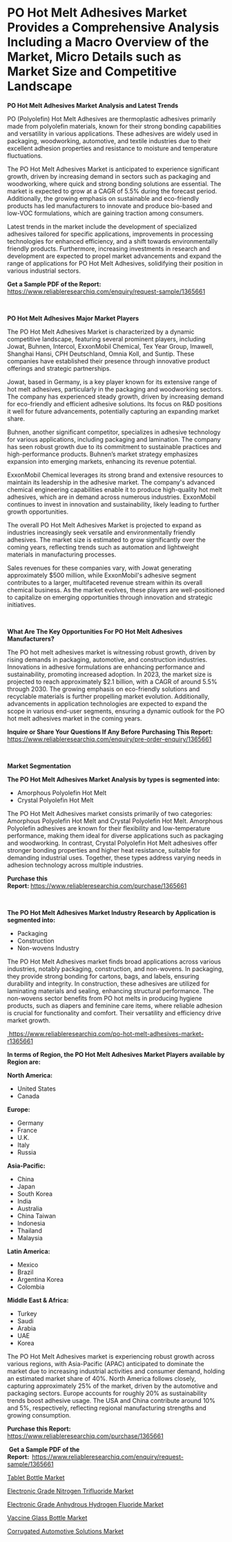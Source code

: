 <p><h1>PO Hot Melt Adhesives Market Provides a Comprehensive Analysis Including a Macro Overview of the Market, Micro Details such as Market Size and Competitive Landscape</h1></p><p><strong>PO Hot Melt Adhesives Market Analysis and Latest Trends</strong></p>
<p><p>PO (Polyolefin) Hot Melt Adhesives are thermoplastic adhesives primarily made from polyolefin materials, known for their strong bonding capabilities and versatility in various applications. These adhesives are widely used in packaging, woodworking, automotive, and textile industries due to their excellent adhesion properties and resistance to moisture and temperature fluctuations.</p><p>The PO Hot Melt Adhesives Market is anticipated to experience significant growth, driven by increasing demand in sectors such as packaging and woodworking, where quick and strong bonding solutions are essential. The market is expected to grow at a CAGR of 5.5% during the forecast period. Additionally, the growing emphasis on sustainable and eco-friendly products has led manufacturers to innovate and produce bio-based and low-VOC formulations, which are gaining traction among consumers.</p><p>Latest trends in the market include the development of specialized adhesives tailored for specific applications, improvements in processing technologies for enhanced efficiency, and a shift towards environmentally friendly products. Furthermore, increasing investments in research and development are expected to propel market advancements and expand the range of applications for PO Hot Melt Adhesives, solidifying their position in various industrial sectors.</p></p>
<p><strong>Get a Sample PDF of the Report:&nbsp;</strong> <a href="https://www.reliableresearchiq.com/enquiry/request-sample/1365661?utm_campaign=1137&utm_medium=2&utm_source=Github&utm_content=ia&utm_term=22032025&utm_id=po-hot-melt-adhesives">https://www.reliableresearchiq.com/enquiry/request-sample/1365661</a></p>
<p>&nbsp;</p>
<p><strong>PO Hot Melt Adhesives Major Market Players</strong></p>
<p><p>The PO Hot Melt Adhesives Market is characterized by a dynamic competitive landscape, featuring several prominent players, including Jowat, Buhnen, Intercol, ExxonMobil Chemical, Tex Year Group, Imawell, Shanghai Hansi, CPH Deutschland, Omnia Koll, and Suntip. These companies have established their presence through innovative product offerings and strategic partnerships.</p><p>Jowat, based in Germany, is a key player known for its extensive range of hot melt adhesives, particularly in the packaging and woodworking sectors. The company has experienced steady growth, driven by increasing demand for eco-friendly and efficient adhesive solutions. Its focus on R&D positions it well for future advancements, potentially capturing an expanding market share.</p><p>Buhnen, another significant competitor, specializes in adhesive technology for various applications, including packaging and lamination. The company has seen robust growth due to its commitment to sustainable practices and high-performance products. Buhnen’s market strategy emphasizes expansion into emerging markets, enhancing its revenue potential.</p><p>ExxonMobil Chemical leverages its strong brand and extensive resources to maintain its leadership in the adhesive market. The company's advanced chemical engineering capabilities enable it to produce high-quality hot melt adhesives, which are in demand across numerous industries. ExxonMobil continues to invest in innovation and sustainability, likely leading to further growth opportunities.</p><p>The overall PO Hot Melt Adhesives Market is projected to expand as industries increasingly seek versatile and environmentally friendly adhesives. The market size is estimated to grow significantly over the coming years, reflecting trends such as automation and lightweight materials in manufacturing processes.</p><p>Sales revenues for these companies vary, with Jowat generating approximately $500 million, while ExxonMobil's adhesive segment contributes to a larger, multifaceted revenue stream within its overall chemical business. As the market evolves, these players are well-positioned to capitalize on emerging opportunities through innovation and strategic initiatives.</p></p>
<p>&nbsp;</p>
<p><strong>What Are The Key Opportunities For PO Hot Melt Adhesives Manufacturers?</strong></p>
<p><p>The PO hot melt adhesives market is witnessing robust growth, driven by rising demands in packaging, automotive, and construction industries. Innovations in adhesive formulations are enhancing performance and sustainability, promoting increased adoption. In 2023, the market size is projected to reach approximately $2.1 billion, with a CAGR of around 5.5% through 2030. The growing emphasis on eco-friendly solutions and recyclable materials is further propelling market evolution. Additionally, advancements in application technologies are expected to expand the scope in various end-user segments, ensuring a dynamic outlook for the PO hot melt adhesives market in the coming years.</p></p>
<p><strong>Inquire or Share Your Questions If Any Before Purchasing This Report:</strong> <a href="https://www.reliableresearchiq.com/enquiry/pre-order-enquiry/1365661?utm_campaign=1137&utm_medium=2&utm_source=Github&utm_content=ia&utm_term=22032025&utm_id=po-hot-melt-adhesives">https://www.reliableresearchiq.com/enquiry/pre-order-enquiry/1365661</a></p>
<p>&nbsp;</p>
<p><strong>Market Segmentation</strong></p>
<p><strong>The PO Hot Melt Adhesives Market Analysis by types is segmented into:</strong></p>
<p><ul><li>Amorphous Polyolefin Hot Melt</li><li>Crystal Polyolefin Hot Melt</li></ul></p>
<p><p>The PO Hot Melt Adhesives market consists primarily of two categories: Amorphous Polyolefin Hot Melt and Crystal Polyolefin Hot Melt. Amorphous Polyolefin adhesives are known for their flexibility and low-temperature performance, making them ideal for diverse applications such as packaging and woodworking. In contrast, Crystal Polyolefin Hot Melt adhesives offer stronger bonding properties and higher heat resistance, suitable for demanding industrial uses. Together, these types address varying needs in adhesion technology across multiple industries.</p></p>
<p><strong>Purchase this Report:&nbsp;</strong><a href="https://www.reliableresearchiq.com/purchase/1365661?utm_campaign=1137&utm_medium=2&utm_source=Github&utm_content=ia&utm_term=22032025&utm_id=po-hot-melt-adhesives">https://www.reliableresearchiq.com/purchase/1365661</a></p>
<p>&nbsp;</p>
<p><strong>The PO Hot Melt Adhesives Market Industry Research by Application is segmented into:</strong></p>
<p><ul><li>Packaging</li><li>Construction</li><li>Non-wovens Industry</li></ul></p>
<p><p>The PO Hot Melt Adhesives market finds broad applications across various industries, notably packaging, construction, and non-wovens. In packaging, they provide strong bonding for cartons, bags, and labels, ensuring durability and integrity. In construction, these adhesives are utilized for laminating materials and sealing, enhancing structural performance. The non-wovens sector benefits from PO hot melts in producing hygiene products, such as diapers and feminine care items, where reliable adhesion is crucial for functionality and comfort. Their versatility and efficiency drive market growth.</p></p>
<p><a href="https://www.reliableresearchiq.com/po-hot-melt-adhesives-market-r1365661?utm_campaign=1137&utm_medium=2&utm_source=Github&utm_content=ia&utm_term=22032025&utm_id=po-hot-melt-adhesives">&nbsp;https://www.reliableresearchiq.com/po-hot-melt-adhesives-market-r1365661</a></p>
<p><strong>In terms of Region, the PO Hot Melt Adhesives Market Players available by Region are:</strong></p>
<p>
    <p> <strong> North America: </strong>
        <ul>
            <li>United States</li>
            <li>Canada</li>
        </ul>
        </p> 
    <p> <strong> Europe: </strong>
        <ul>
            <li>Germany</li>
            <li>France</li>
            <li>U.K.</li>
            <li>Italy</li>
            <li>Russia</li>
        </ul>
        </p> 
    <p> <strong> Asia-Pacific: </strong>
        <ul>
            <li>China</li>
            <li>Japan</li>
            <li>South Korea</li>
            <li>India</li>
            <li>Australia</li>
            <li>China Taiwan</li>
            <li>Indonesia</li>
            <li>Thailand</li>
            <li>Malaysia</li>
        </ul>
        </p> 
    <p> <strong> Latin America: </strong>
        <ul>
            <li>Mexico</li>
            <li>Brazil</li>
            <li>Argentina Korea</li>
            <li>Colombia</li>
        </ul>
        </p> 
    <p> <strong> Middle East & Africa: </strong>
        <ul>
            <li>Turkey</li>
            <li>Saudi</li>
            <li>Arabia</li>
            <li>UAE</li>
            <li>Korea</li>
        </ul>
    </p>
    </p>
<p><p>The PO Hot Melt Adhesives market is experiencing robust growth across various regions, with Asia-Pacific (APAC) anticipated to dominate the market due to increasing industrial activities and consumer demand, holding an estimated market share of 40%. North America follows closely, capturing approximately 25% of the market, driven by the automotive and packaging sectors. Europe accounts for roughly 20% as sustainability trends boost adhesive usage. The USA and China contribute around 10% and 5%, respectively, reflecting regional manufacturing strengths and growing consumption.</p></p>
<p><strong>Purchase this Report: </strong><a href="https://www.reliableresearchiq.com/purchase/1365661?utm_campaign=1137&utm_medium=2&utm_source=Github&utm_content=ia&utm_term=22032025&utm_id=po-hot-melt-adhesives">https://www.reliableresearchiq.com/purchase/1365661</a></p>
<p>&nbsp;<strong>Get a Sample PDF of the Report:&nbsp;&nbsp;</strong><a href="https://www.reliableresearchiq.com/enquiry/request-sample/1365661?utm_campaign=1137&utm_medium=2&utm_source=Github&utm_content=ia&utm_term=22032025&utm_id=po-hot-melt-adhesives">https://www.reliableresearchiq.com/enquiry/request-sample/1365661</a></p>
<p><strong></strong></p>
<p><p><a href="https://github.com/omemaeuseda/Market-Research-Report-List-1/blob/main/tablet-bottle-market.md?utm_campaign=1137&utm_medium=2&utm_source=Github&utm_content=ia&utm_term=22032025&utm_id=po-hot-melt-adhesives">Tablet Bottle Market</a></p><p><a href="https://github.com/navodfetiya/Market-Research-Report-List-1/blob/main/electronic-grade-nitrogen-trifluoride-market.md?utm_campaign=1137&utm_medium=2&utm_source=Github&utm_content=ia&utm_term=22032025&utm_id=po-hot-melt-adhesives">Electronic Grade Nitrogen Trifluoride Market</a></p><p><a href="https://github.com/cevzarvargem/Market-Research-Report-List-1/blob/main/electronic-grade-anhydrous-hydrogen-fluoride-market.md?utm_campaign=1137&utm_medium=2&utm_source=Github&utm_content=ia&utm_term=22032025&utm_id=po-hot-melt-adhesives">Electronic Grade Anhydrous Hydrogen Fluoride Market</a></p><p><a href="https://github.com/yenagmah/Market-Research-Report-List-1/blob/main/vaccine-glass-bottle-market.md?utm_campaign=1137&utm_medium=2&utm_source=Github&utm_content=ia&utm_term=22032025&utm_id=po-hot-melt-adhesives">Vaccine Glass Bottle Market</a></p><p><a href="https://github.com/doganaqev/Market-Research-Report-List-1/blob/main/corrugated-automotive-solutions-market.md?utm_campaign=1137&utm_medium=2&utm_source=Github&utm_content=ia&utm_term=22032025&utm_id=po-hot-melt-adhesives">Corrugated Automotive Solutions Market</a></p></p>